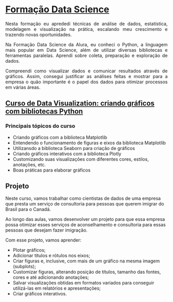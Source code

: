 # [Formação Data Science](https://cursos.alura.com.br/formacao-data-science)

<div style="text-align: justify;">

Nesta formação eu aprededi técnicas de análise de dados, estatística, modelagem e visualização na prática, escalando meu crescimento e trazendo novas oportunidades.

Na Formação Data Science da Alura, eu conheci o Python, a linguagem mais popular em Data Science, além de utilizar diversas bibliotecas e ferramentas paralelas. Aprendi sobre coleta, preparação e exploração de dados.

Compreendi como visualizar dados e comunicar resultados através de gráficos. Assim, consegui justificar as análises feitas e mostrar para a empresa o quão importante é o papel dos dados para otimizar processos em várias áreas.

</div>

## [Curso de Data Visualization: criando gráficos com bibliotecas Python](https://cursos.alura.com.br/course/data-visualization-graficos-bibliotecas-python)

### Principais tópicos do curso

- Criando gráficos com a biblioteca Matplotlib
- Entendendo o funcionamento de figuras e eixos da biblioteca Matplotlib
- Utilizansdo a biblioteca Seaborn para criação de gráficos
- Criando gráficos interativos com a biblioteca Plotly
- Customizando suas visualizações com diferentes cores, estilos, anotações, etc.
- Boas práticas para elaborar gráficos


## Projeto

Neste curso, vamos trabalhar como cientistas de dados de uma empresa que presta um serviço de consultoria para pessoas que querem imigrar do Brasil para o Canadá.

Ao longo das aulas, vamos desenvolver um projeto para que essa empresa possa otimizar esses serviços de aconselhamento e consultoria para essas pessoas que desejam fazer imigração.

Com esse projeto, vamos aprender:

- Plotar gráficos;
- Adicionar títulos e rótulos nos eixos;
- Criar figuras e, inclusive, com mais de um gráfico na mesma imagem (subplots);
- Customizar figuras, alterando posição de títulos, tamanho das fontes, cores e até adicionando anotações;
- Salvar visualizações obtidas em formatos variados para conseguir utilizá-las em relatórios e apresentações;
- Criar gráficos interativos.
